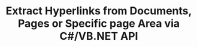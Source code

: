 ---
############################# Static ############################
layout: "auto-gen-gist"
draft: false
path: "parser/net/extract/xltm"
otherformats: DOC DOT DOCX DOCM DOTX DOTM TXT ODT OTT RTF PDF XHTML MHTML MD XML EPUB FB2 CHM XLS XLT XLSX XLSB XLTX XLTM ODS CSV OTS XLA XLAM PPT PPTX  PPS POT PPSX PPTM POTX PPSM ODP OTP PST OST EML EMLX MSG ONE 

############################# Head ############################
head_title: ".NET API to Parse & Extract Hyperlinks from Documents, Pages or Page Area"
head_description: "GroupDocs.Parser .NET API enables software programmers to extract hyperlinks from documents, pages or page Area of PDF, DOCX, XLSX, CSV, PPTX, EML, MSG, EPUB & many more."

############################# Header ############################
title: "Extract Hyperlinks from Documents, Pages or Specific page Area via C#/VB.NET API"
description: "GroupDocs.Parser .NET API allows software developers to  parse & extract hyperlinks from documents, pages or page Area of PDF, DOC, DOCX, PPT, PPTX, EML, MSG, XLS, XLSX, CSV, ODT, RTF, EPUB and many other documents."

######################### Download Button #######################
button:
    enable: true

############################# About ############################
about:
    enable: true
    title: "How to Parse & Extract Hyperlinks from Documents or Pages  via .NET?"
    content: |
       A hyperlink is a piece of text or an image or icon that points to an entire document or to a particular part within a document.  The use of hyperlinks allows users to navigate to a web page or document. It is often required to extract hyperlinks from a document and use it to access external document or webpage.  GroupDocs.Parser .NET API is a fascinating document text extraction API that provides complete functionality for implementing text and metadata extraction solutions. It supports text & hyperlinks extraction from PDF, Emails, Ebooks, Microsoft Office formats: Word (DOC, DOCX), PowerPoint (PPT, PPTX), Excel (XLS, XLSX), LibreOffice formats and many more.  It supports several advanced features for documents parsing, extracting plain and structured text, text searching by  keywords, extract metadata or images, containers as well as attachments and many more. 

############################# content ############################
steps:
    enable: true
    block:
    - title_left: "Extract Hyperlinks from XLTM Documents via .NET"
      content_left: |
       GroupDocs.Parser .NET provides complete support for extracting Hyperlinks from XLTM documents. The following C# .NET code example demonstrates how to extract hyperlinks inside a XLTM document. 

      title_right: "How to Extract Hyperlinks"
      content_right: |
        * Create an instance of [Parser](https://apireference.groupdocs.com/parser/net/groupdocs.parser/parser) 
        * Check document for hyperlink extraction support
        * Extract hyperlinks from the document
        * Call [GetHyperlinks](https://apireference.groupdocs.com/parser/net/groupdocs.parser/parser/methods/gethyperlinks) method extract all hyperlinks from the whole document.
        * Iterate over hyperlinks and Print the hyperlink URL

      gisthash: "35be3a09e0135c65be790c42c5c86d37"
      gistfile: "Extract_hyperlinks_form_documents.cs"

    - title_left: "Extract Hyperlinks from XLTM Documents Page"
      content_left: |
       GroupDocs.Parser .NET allows software developers to extract hyperlinks from XLTM documents with a couple of lines of code. The below C# .NET code shows hyperlinks extraction inside a XLTM document. 

      title_right: "Extract Hyperlinks via .NET"
      content_right: |
        * Create an instance of [Parser](https://apireference.groupdocs.com/parser/net/groupdocs.parser/parser) 
        * Check document for hyperlink extraction support
        * Get document info by calling [GetDocumentInfo](https://apireference.groupdocs.com/parser/net/groupdocs.parser/parser/methods/getdocumentinfo) 
        * Iterate over pages and Print a page number
        * Extract hyperlinks from the document
        * Call [GetHyperlinks](https://apireference.groupdocs.com/parser/net/groupdocs.parser/parser/methods/gethyperlinks) method extract all hyperlinks from the whole document.
        * Iterate over hyperlinks and Print the hyperlink URL
     
      gisthash: "e71f8e39ba36ebf97034dfbf6fceeec1"
      gistfile: "hyperlinks_extraction_form_documents_page.cs"
      
    - title_left: "Extract Hyperlinks from XLTM Documents Page Area"
      content_left: |
       GroupDocs.Parser .NET API fully supports extraction of hyperlinks from XLTM documents with ease. The following .NET code example demonstrates how to extract hyperlinks from a XLTM document page area.

      title_right: "How to Extract Hyperlinks using .NET"
      content_right: |
        * Create an instance of [Parser](https://apireference.groupdocs.com/parser/net/groupdocs.parser/parser) 
        * Check document for hyperlink extraction support
        * Create the options which are used for hyperlink extraction
        * Call [GetHyperlinks](https://apireference.groupdocs.com/parser/net/groupdocs.parser.parser/gethyperlinks/methods/1) method to extract hyperlinks from a document page are.
        * Iterate over hyperlinks and Print the hyperlink URL
     
      gisthash: "eefbede6f391ea44ddb6901edb353950"
      gistfile: "hyperlinks_extraction_from__documents_page_area.cs"

    - title_left: "System Requirements"
      content_left: |
        GroupDocs.Assembly .NET APIs are supported on all major platforms and operating systems. For complete system requirements guide, please visit [system requirements](hhttps://docs.groupdocs.com/parser/net/system-requirements/) Before executing the code below, please make sure that you have the following prerequisites installled on your system:
        * Operating Systems: Microsoft Windows, Linux, MacOS
        * Development Environment:  Visual Studio, Xamarin, MonoDevelop etc
        * Frameworks: .NET Framework, .NET Standard, .NET Core, Mono
        * Get the latest version of GroupDocs.Assembly .NET APIs from [NuGet](https://www.nuget.org/packages/GroupDocs.parser/)
        
      title_right: "Why Use GroupDocs.Assembly"
      content_right: |
        * Plain text extraction support  from any supported documents
        * Documents parsing via user-defined templates.
        * Fully support structured text extraction
        * Text searching via keyword as well as regular expression
        * Extract formatted text, metadata, images, containers, and attachments.
        * Extract table of contents for some supported document formats.
        * Parse form data from PDF documents.
        * Extract hyperlinks from the document

demos:
    enable: true
        

about_formats:
    enable: true


more_formats:
    enable: true


back_to_top:
    enable: true
---